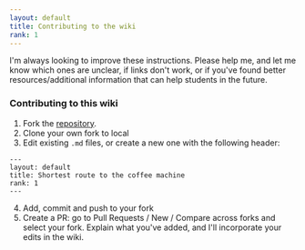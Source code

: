 ```yaml
---
layout: default
title: Contributing to the wiki
rank: 1
---
```


I'm always looking to improve these instructions. Please help me, and let me know which ones are unclear, if links don't work, or if you've found better resources/additional information that can help students in the future.

### Contributing to this wiki
1. Fork the [repository](https://github.com/anne-urai/lab_wiki).
2. Clone your own fork to local
3. Edit existing `.md` files, or create a new one with the following header:
```
--- 
layout: default
title: Shortest route to the coffee machine
rank: 1
---
```
4. Add, commit and push to your fork
5. Create a PR: go to Pull Requests / New / Compare across forks and select your fork. Explain what you've added, and
 I'll incorporate your edits in the wiki.